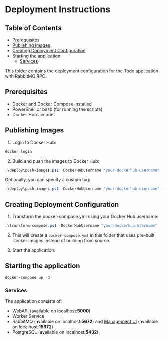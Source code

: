 # Deployment Instructions

## Table of Contents

<!-- toc -->

- [Prerequisites](#prerequisites)
- [Publishing Images](#publishing-images)
- [Creating Deployment Configuration](#creating-deployment-configuration)
- [Starting the application](#starting-the-application)
  * [Services](#services)

<!-- tocstop -->

This folder contains the deployment configuration for the Todo application with RabbitMQ RPC.

## Prerequisites

- Docker and Docker Compose installed
- PowerShell or bash (for running the scripts)
- Docker Hub account

## Publishing Images

1. Login to Docker Hub:

```powershell
docker login
```

2. Build and push the images to Docker Hub:

```powershell
.\deploy\push-images.ps1 -DockerHubUsername "your-dockerhub-username"
```

Optionally, you can specify a custom tag:

```powershell
.\deploy\push-images.ps1 -DockerHubUsername "your-dockerhub-username" -Tag "v1.0"
```

## Creating Deployment Configuration

1. Transform the docker-compose.yml using your Docker Hub username:

```powershell
.\transform-compose.ps1 -DockerHubUsername "your-dockerhub-username"
```

2. This will create a `docker-compose.yml` in this folder that uses pre-built Docker images instead of building from source.

3. Start the application:

## Starting the application

```powershell
docker-compose up -d
```

### Services

The application consists of:

- [WebAPI](http://localhost:5000) (available on localhost:**5000**)
- Worker Service
- RabbitMQ (available on localhost:**5672**) and [Management UI](http://localhost:15672) (available on localhost:**15672**)
- PostgreSQL (available on localhost:**5432**)
